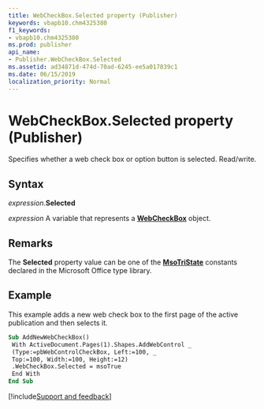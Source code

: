```yaml
---
title: WebCheckBox.Selected property (Publisher)
keywords: vbapb10.chm4325380
f1_keywords:
- vbapb10.chm4325380
ms.prod: publisher
api_name:
- Publisher.WebCheckBox.Selected
ms.assetid: ad34871d-474d-70ad-6245-ee5a017839c1
ms.date: 06/15/2019
localization_priority: Normal
---
```



# WebCheckBox.Selected property (Publisher)

Specifies whether a web check box or option button is selected. Read/write.


## Syntax

_expression_.**Selected**

_expression_ A variable that represents a **[WebCheckBox](Publisher.WebCheckBox.md)** object.


## Remarks

The **Selected** property value can be one of the **[MsoTriState](Office.MsoTriState.md)** constants declared in the Microsoft Office type library.


## Example

This example adds a new web check box to the first page of the active publication and then selects it.

```vb
Sub AddNewWebCheckBox() 
 With ActiveDocument.Pages(1).Shapes.AddWebControl _ 
 (Type:=pbWebControlCheckBox, Left:=100, _ 
 Top:=100, Width:=100, Height:=12) 
 .WebCheckBox.Selected = msoTrue 
 End With 
End Sub
```

[!include[Support and feedback](~/includes/feedback-boilerplate.md)]